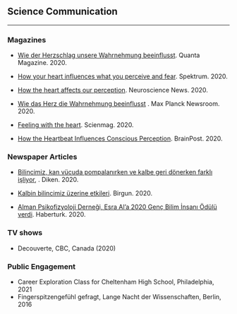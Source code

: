 [](#science-communication)
## **Science Communication**
***

### Magazines

- [Wie der Herzschlag unsere Wahrnehmung beeinflusst][1]. Quanta Magazine. 2020.

- [How your heart influences what you perceive and fear][2]. Spektrum. 2020.

- [How the heart affects our perception][3]. Neuroscience News. 2020.

- [Wie das Herz die Wahrnehmung beeinflusst][4] . Max Planck Newsroom. 2020.

- [Feeling with the heart][5].	Scienmag. 2020.

- [How the Heartbeat Influences Conscious Perception][6].	BrainPost. 2020.


### Newspaper Articles

- [Bilincimiz, kan vücuda pompalanırken ve kalbe geri dönerken farklı işliyor][7],  . Diken. 2020.

- [Kalbin bilincimiz üzerine etkileri][8].	Birgun. 2020.

- [Alman Psikofizyoloji Derneği, Esra Al’a 2020 Genç Bilim İnsanı Ödülü verdi][9].	Haberturk. 2020.

### TV shows

- Decouverte, CBC, Canada (2020)

### Public Engagement

- Career Exploration Class for Cheltenham High School, Philadelphia, 2021
- Fingerspitzengefühl gefragt, Lange Nacht der Wissenschaften, Berlin, 2016

[1]: https://www.quantamagazine.org/how-your-heart-influences-what-you-perceive-and-fear-20200706/  
[2]: https://www.spektrum.de/news/wie-der-herzschlag-unsere-wahrnehmung-beeinflusst/1728194
[3]: https://neurosciencenews.com/perception-heart-16267/
[4]: https://www.mpg.de/wie-das-herz-die-wahrnehmung-beeinflusst
[5]: https://scienmag.com/feeling-with-the-heart/
[6]: https://www.brainpost.co/weekly-brainpost/2020/5/19/how-the-heartbeat-influences-conscious-perception
[7]: https://www.diken.com.tr/bilincimiz-kan-vucuda-pompalanirken-ve-kalbe-geri-donerken-farkli-isliyor/
[8]: https://www.birgun.net/haber/kalbin-bilincimiz-uzerine-etkileri-302784
[9]: https://www.haberturk.com/alman-psikofizyoloji-dernegi-esra-ala-2020-genc-bilim-insani-odulu-verdi-2928491

